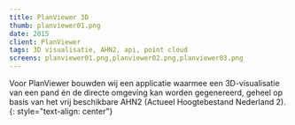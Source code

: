 ```yaml
---
title: PlanViewer 3D
thumb: planviewer01.png
date: 2015
client: PlanViewer
tags: 3D visualisatie, AHN2, api, point cloud
screens: planviewer01.png,planviewer02.png,planviewer03.png
---
```


Voor PlanViewer bouwden wij een applicatie waarmee een 3D-visualisatie van een pand én de directe omgeving kan worden gegenereerd, geheel op basis van het vrij beschikbare AHN2 (Actueel Hoogtebestand Nederland 2).
{: style="text-align: center"}

